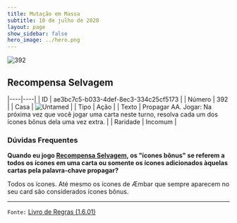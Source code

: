 ```yaml
---
title: Mutação em Massa
subtitle: 10 de julho de 2020
layout: page
show_sidebar: false
hero_image: ../hero.png
---
```


![392](https://cdn.keyforgegame.com/media/card_front/pt/479_392_WHGRX77P5J66_pt.png)

## Recompensa Selvagem

|----|----|
| ID | ae3bc7c5-b033-4def-8ec3-334c25cf5173 |
| Número | 392 |
| Casa | ![Untamed](https://archonarcana.com/images/thumb/b/bd/Untamed.png/22px-Untamed.png "Indomados") |
| Tipo | Ação |
| Texto | Propagar AA.  Jogar: Na próxima vez que você jogar uma carta neste turno, resolva cada um dos ícones bônus dela uma vez extra. |
| Raridade | Incomum |

### Dúvidas Frequentes

**Quando eu jogo [Recompensa Selvagem](/mm/392), os "ícones bônus" se referem a todos os ícones em uma carta ou somente os
ícones adicionados àquelas cartas pela palavra-chave propagar?**

Todos os ícones. Até mesmo os ícones de Æmbar que sempre aparecem
no seu card são considerados ícones bônus.

<hr/>

`Fonte:` [Livro de Regras (1.6.01)](https://drive.google.com/open?id=1YNhLKUC0xfriiMwFYpDu1Go3zPJw6gYo)
